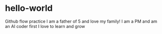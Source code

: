 # hello-world
Github flow practice
I am a father of 5 and love my family!
I am a PM and am an AI coder first
I love to learn and grow
